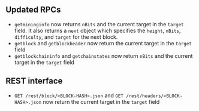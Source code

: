 Updated RPCs
---
- `getmininginfo` now returns `nBits` and the current target in the `target` field. It also returns a `next` object which specifies the `height`, `nBits`, `difficulty`, and `target` for the next block.
- `getblock` and `getblockheader` now return the current target in the `target` field
- `getblockchaininfo` and `getchainstates` now return `nBits` and the current target in the `target` field

REST interface
---
- `GET /rest/block/<BLOCK-HASH>.json` and `GET /rest/headers/<BLOCK-HASH>.json` now return the current target in the `target` field
